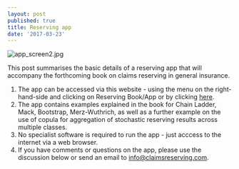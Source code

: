 ```yaml
---
layout: post
published: true
title: Reserving app
date: '2017-03-23'
---
```

![app_screen2.jpg]({{site.baseurl}}/img/app_screen2.jpg)

This post summarises the basic details of a reserving app that will accompany the forthcoming book on claims reserving in general insurance.  

1. The app can be accessed via this website - using the menu on the right-hand-side and clicking on Reserving Book/App or by clicking [here](http://www.davidjhindley.com:3838/Claimsreserving/). 
2. The app contains examples explained in the book for Chain Ladder, Mack, Bootstrap, Merz-Wuthrich, as well as a further example on the use of copula for aggregation of stochastic reserving results across multiple classes. 
3. No specialist software is required to run the app - just acccess to the internet via a web browser.
4. If you have comments or questions on the app, please use the discussion below or send an email to info@claimsreserving.com.

